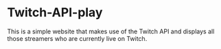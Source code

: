 # Twitch-API-play
This is a simple website that makes use of the Twitch API and displays all those streamers who are currently live on Twitch.
